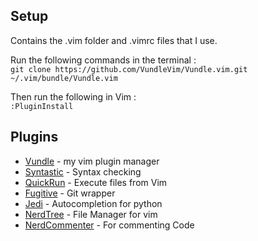 
## Setup
Contains the .vim folder and .vimrc files that I use. 

Run the following commands in the terminal :  
    `git clone https://github.com/VundleVim/Vundle.vim.git ~/.vim/bundle/Vundle.vim`


Then run the following in Vim :  
    `:PluginInstall`


## Plugins

* [Vundle](https://github.com/VundleVim/Vundle.vim) - my vim plugin manager 
* [Syntastic](https://github.com/scrooloose/syntastic) - Syntax checking 
* [QuickRun](https://github.com/thinca/vim-quickrun) - Execute files from Vim 
* [Fugitive](https://github.com/tpope/vim-fugitive) - Git wrapper 
* [Jedi](https://github.com/davidhalter/jedi-vim) - Autocompletion for python 
* [NerdTree](https://github.com/scrooloose/nerdtree) - File Manager for vim
* [NerdCommenter](https://github.com/scrooloose/nerdcommenter) - For commenting Code 
